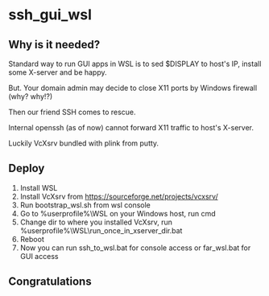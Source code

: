 # ssh_gui_wsl

## Why is it needed?

Standard way to run GUI apps in WSL is to sed $DISPLAY to host's IP, install some X-server and be happy.

But. Your domain admin may decide to close X11 ports by Windows firewall (why? why!?)

Then our friend SSH comes to rescue.

Internal openssh (as of now) cannot forward X11 traffic to host's X-server.

Luckily VcXsrv bundled with plink from putty.

## Deploy

1. Install WSL
1. Install VcXsrv from https://sourceforge.net/projects/vcxsrv/
1. Run bootstrap_wsl.sh from wsl console
1. Go to %userprofile%\WSL on your Windows host, run cmd
1. Change dir to where you installed VcXsrv, run %userprofile%\WSL\run_once_in_xserver_dir.bat
1. Reboot
1. Now you can run ssh_to_wsl.bat for console access or far_wsl.bat for GUI access

## Congratulations

